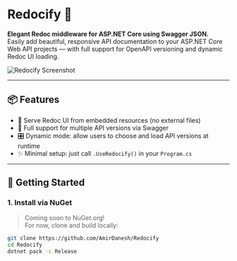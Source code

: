 # Redocify 🚀

**Elegant Redoc middleware for ASP.NET Core using Swagger JSON.**  
Easily add beautiful, responsive API documentation to your ASP.NET Core Web API projects — with full support for OpenAPI versioning and dynamic Redoc UI loading.

![Redocify Screenshot](https://redoc.ly/images/redoc-demo.png)

---

## 📦 Features

- 📘 Serve Redoc UI from embedded resources (no external files)
- 🔁 Full support for multiple API versions via Swagger
- 🎛 Dynamic mode: allow users to choose and load API versions at runtime
- ✨ Minimal setup: just call `.UseRedocify()` in your `Program.cs`

---

## 🚀 Getting Started

### 1. Install via NuGet

> Coming soon to NuGet.org!  
> For now, clone and build locally:

```bash
git clone https://github.com/AmirDanesh/Redocify
cd Redocify
dotnet pack -c Release

